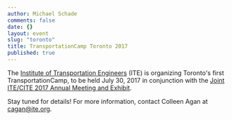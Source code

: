 ```yaml
---
author: Michael Schade
comments: false
date: {}
layout: event
slug: "toronto"
title: TransportationCamp Toronto 2017
published: true
---
```

The [Institute of Transportation Engineers](http://www.ite.org/) (ITE) is organizing
Toronto's first TransportationCamp, to be held July 30, 2017 in conjunction with
the [Joint ITE/CITE 2017 Annual Meeting and Exhibit](http://www.ite.org/annualmeeting/).

Stay tuned for details! For more information, contact Colleen Agan at [cagan@ite.org](cagan@ite.org).
